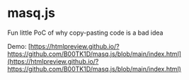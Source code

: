 # masq.js

Fun little PoC of why copy-pasting code is a bad idea

Demo: [https://htmlpreview.github.io/?https://github.com/B00TK1D/masq.js/blob/main/index.html](https://htmlpreview.github.io/?https://github.com/B00TK1D/masq.js/blob/main/index.html)
